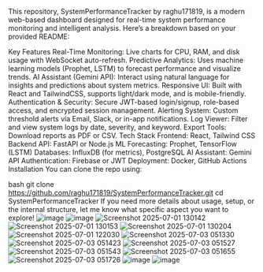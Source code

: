 This repository, SystemPerformanceTracker by raghu171819, is a modern web-based dashboard designed for real-time system performance monitoring and intelligent analysis. Here’s a breakdown based on your provided README:

Key Features
Real-Time Monitoring: Live charts for CPU, RAM, and disk usage with WebSocket auto-refresh.
Predictive Analytics: Uses machine learning models (Prophet, LSTM) to forecast performance and visualize trends.
AI Assistant (Gemini API): Interact using natural language for insights and predictions about system metrics.
Responsive UI: Built with React and TailwindCSS, supports light/dark mode, and is mobile-friendly.
Authentication & Security: Secure JWT-based login/signup, role-based access, and encrypted session management.
Alerting System: Custom threshold alerts via Email, Slack, or in-app notifications.
Log Viewer: Filter and view system logs by date, severity, and keyword.
Export Tools: Download reports as PDF or CSV.
Tech Stack
Frontend: React, Tailwind CSS
Backend API: FastAPI or Node.js
ML Forecasting: Prophet, TensorFlow (LSTM)
Databases: InfluxDB (for metrics), PostgreSQL
AI Assistant: Gemini API
Authentication: Firebase or JWT
Deployment: Docker, GitHub Actions
Installation
You can clone the repo using:

bash
git clone https://github.com/raghu171819/SystemPerformanceTracker.git
cd SystemPerformanceTracker
If you need more details about usage, setup, or the internal structure, let me know what specific aspect you want to explore!
![image](https://github.com/user-attachments/assets/6b92faae-c42a-421d-bd38-4fd3ddcd8855)
![image](https://github.com/user-attachments/assets/2755990b-010a-4e24-a602-29c0d7bc22a5)
![Screenshot 2025-07-01 130142](https://github.com/user-attachments/assets/ae03d2b4-b317-4c9f-aeed-810f3ebfbc41)
![Screenshot 2025-07-01 130153](https://github.com/user-attachments/assets/121f2bd3-e34b-4cff-89dd-c0de2179aca3)
![Screenshot 2025-07-01 130204](https://github.com/user-attachments/assets/5335ca14-6eee-47bb-bd80-20bfaacbe27c)
![Screenshot 2025-07-01 122030](https://github.com/user-attachments/assets/6202300a-3db4-42ea-8b6d-b3ae593fefb2)
![Screenshot 2025-07-03 051330](https://github.com/user-attachments/assets/6996f72d-71f3-4180-8724-50a2b4c93080)
![Screenshot 2025-07-03 051423](https://github.com/user-attachments/assets/a269102f-73fe-413c-9600-43f805a12f12)
![Screenshot 2025-07-03 051527](https://github.com/user-attachments/assets/80bfe291-3b4d-41e3-8a55-701d674705dd)
![Screenshot 2025-07-03 051543](https://github.com/user-attachments/assets/389c7b39-1bc5-41a5-8c26-59a820bcc912)
![Screenshot 2025-07-03 051655](https://github.com/user-attachments/assets/eb44162e-a29d-4d88-93cd-1928aaa4b232)
![Screenshot 2025-07-03 051726](https://github.com/user-attachments/assets/03585ac1-3121-4e55-994c-a5c71523a128)
![image](https://github.com/user-attachments/assets/df116ce4-b408-44ba-b7f4-656decae5a12)
![image](https://github.com/user-attachments/assets/dac3d540-b770-4dcd-92d5-cf2e6e27a495)
